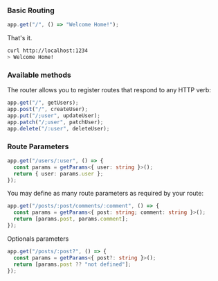 ### Basic Routing

```ts
app.get("/", () => "Welcome Home!");
```

That's it.

```bash
curl http://localhost:1234
> Welcome Home!
```

### Available methods

The router allows you to register routes that respond to any HTTP verb:

```ts
app.get("/", getUsers);
app.post("/", createUser);
app.put("/;user", updateUser);
app.patch("/;user", patchUser);
app.delete("/:user", deleteUser);
```

### Route Parameters

```ts
app.get("/users/:user", () => {
  const params = getParams<{ user: string }>();
  return { user: params.user };
});
```

You may define as many route parameters as required by your route:

```ts
app.get("/posts/:post/comments/:comment", () => {
  const params = getParams<{ post: string; comment: string }>();
  return [params.post, params.comment];
});
```

Optionals parameters

```ts
app.get("/posts/:post?", () => {
  const params = getParams<{ post?: string }>();
  return [params.post ?? "not defined"];
});
```
